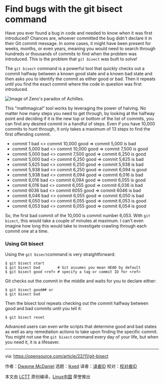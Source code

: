 [#]: subject: "Find bugs with the git bisect command"
[#]: via: "https://opensource.com/article/22/11/git-bisect"
[#]: author: "Dwayne McDaniel https://opensource.com/users/dwaynemcdaniel"
[#]: collector: "lkxed"
[#]: translator: "chai001125"
[#]: reviewer: " "
[#]: publisher: " "
[#]: url: " "

Find bugs with the git bisect command
======

Have you ever found a bug in code and needed to know when it was first introduced? Chances are, whoever committed the bug didn't declare it in their Git commit message. In some cases, it might have been present for weeks, months, or even years, meaning you would need to search through hundreds or thousands of commits to find when the problem was introduced. This is the problem that `git bisect` was built to solve!

The `git bisect` command is a powerful tool that quickly checks out a commit halfway between a known good state and a known bad state and then asks you to identify the commit as either good or bad. Then it repeats until you find the exact commit where the code in question was first introduced.

![Image of Zeno's paradox of Achilles.][1]

This "mathmagical" tool works by leveraging the power of halving. No matter how many steps you need to get through, by looking at the halfway point and deciding if it is the new top or bottom of the list of commits, you can find any desired commit in a handful of steps. Even if you have 10,000 commits to hunt through, it only takes a maximum of 13 steps to find the first offending commit.

- commit 1 bad <> commit 10,000 good => commit 5,000 is bad
- commit 5,000 bad <> commit 10,000 good => commit 7,500 is good
- commit 5,000 bad <> commit 7,500 good => commit 6,250 is good
- commit 5,000 bad <> commit 6,250 good => commit 5,625 is bad
- commit 5,625 bad <> commit 6,250 good => commit 5,938 is bad
- commit 5,938 bad <> commit 6,250 good => commit 6,094 is good
- commit 5,938 bad <> commit 6,094 good => commit 6,016 is bad
- commit 6,016 bad <> commit 6,094 good => commit 6,055 is good
- commit 6,016 bad <> commit 6,055 good => commit 6,036 is bad
- commit 6036 bad <> commit 6055 good => commit 6046 is bad
- commit 6,046 bad <> commit 6,055 good => commit 6,050 is bad
- commit 6,050 bad <> commit 6,055 good => commit 6,053 is good
- commit 6,053 bad <> commit 6,055 good => commit 6,054 is good

So, the first bad commit of the 10,000 is commit number 6,053. With `git bisect`, this would take a couple of minutes at maximum. I can't even imagine how long this would take to investigate crawling through each commit one at a time.

### Using Git bisect

Using the `git bisect`command is very straightforward:

```
$ git bisect start
$ git bisect bad        # Git assumes you mean HEAD by default
$ git bisect good <ref> # specify a tag or commit ID for <ref>
```

Git checks out the commit in the middle and waits for you to declare either:

```
$ git bisect good## or
$ git bisect bad
```

Then the bisect tool repeats checking out the commit halfway between good and bad commits until you tell it:

```
$ git bisect reset
```

Advanced users can even write scripts that determine good and bad states as well as any remediation actions to take upon finding the specific commit. You might not use the `git bisect` command every day of your life, but when you need it, it is a lifesaver.

--------------------------------------------------------------------------------

via: https://opensource.com/article/22/11/git-bisect

作者：[Dwayne McDaniel][a]
选题：[lkxed][b]
译者：[译者ID](https://github.com/译者ID)
校对：[校对者ID](https://github.com/校对者ID)

本文由 [LCTT](https://github.com/LCTT/TranslateProject) 原创编译，[Linux中国](https://linux.cn/) 荣誉推出

[a]: https://opensource.com/users/dwaynemcdaniel
[b]: https://github.com/lkxed
[1]: https://opensource.com/sites/default/files/2022-11/beyondgit.paradox.png
